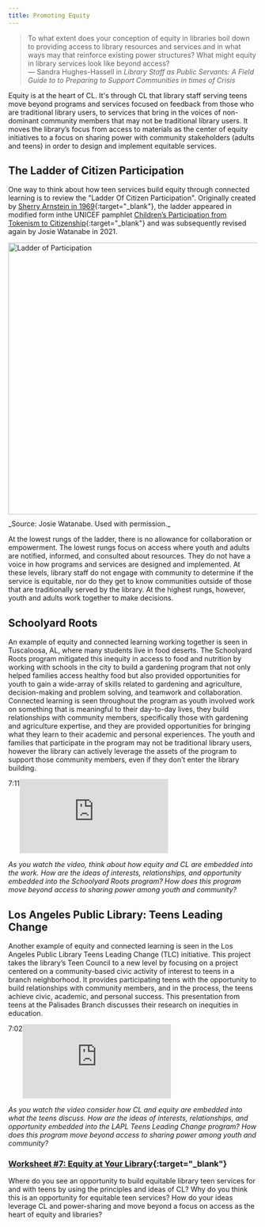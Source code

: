 ```yaml
---
title: Promoting Equity
---
```

 
> To what extent does your conception of equity in libraries boil down to providing access to library resources and services and in what ways may that reinforce existing power structures? What might equity in library services look like beyond access?<br/> — Sandra Hughes-Hassell in _Library Staff as Public Servants: A Field Guide to to Preparing to Support Communities in times of Crisis_

Equity is at the heart of CL. It's through CL that library staff serving teens move beyond programs and services focused on feedback from those who are traditional library users, to services that bring in the voices of non-dominant community members that may not be traditional library users. It moves the library’s focus from access to materials as the center of equity initiatives to a focus on sharing power with community stakeholders (adults and teens) in order to design and implement equitable services. 


## The Ladder of Citizen Participation

One way to think about how teen services build equity through connected learning is to review the "Ladder Of Citizen Participation". Originally created by [Sherry Arnstein in 1969](https://organizingengagement.org/models/ladder-of-citizen-participation/){:target="_blank"}, the ladder appeared in modified form inthe UNICEF pamphlet [Children’s Participation from Tokenism to Citizenship](https://www.unicef-irc.org/publications/100-childrens-participation-from-tokenism-to-citizenship.html){:target="_blank"} and was subsequently revised again by Josie Watanabe in 2021. 

<img src="{{ site.baseurl }}/img/basics/ladder_of_participation.png"  ALT="Ladder of Participation" style="width: 550px;padding-right:10px;padding-bottom:10px;" />
<br/> _Source: Josie Watanabe. Used with permission._

 At the lowest rungs of the ladder, there is no allowance for collaboration or empowerment. The lowest rungs focus on access where youth and adults are notified, informed, and consulted about resources. They do not have a voice in how programs and services are designed and implemented. At these levels, library staff do not engage with community to determine if the service is equitable, nor do they get to know communities outside of those that are traditionally served by the library. At the highest rungs, however, youth and adults work together to make decisions.  


## Schoolyard Roots

An example of equity and connected learning working together is seen in Tuscaloosa, AL, where many students live in food deserts. The Schoolyard Roots program mitigated this inequity in access to food and nutrition by working with schools in the city to build a gardening program that not only helped families access healthy food but also provided opportunities for youth to gain a wide-array of skills related to gardening and agriculture, decision-making and problem solving, and teamwork and collaboration. Connected learning is seen throughout the program as youth involved work on something that is meaningful to their day-to-day lives, they build relationships with community members, specifically those with gardening and agriculture expertise, and they are provided opportunities for bringing what they learn to their academic and personal experiences.  The youth and families that participate in the program may not be traditional library users, however the library can actively leverage the assets of the program to support those community members, even if they don’t enter the library building. 


<iframe src="https://www.youtube.com/embed/qgsNMU4eZNQ" frameborder="0" allow="autoplay; encrypted-media" allowfullscreen></iframe>

<div class="videotime" style="float:left;">7:11</div>


_As you watch the video, think about how equity and CL are embedded into the work. How are the ideas of interests, relationships, and opportunity embedded into the Schoolyard Roots program? How does this program move beyond access to sharing power among youth and community?_

## Los Angeles Public Library: Teens Leading Change

Another example of equity and connected learning is seen in the Los Angeles Public Library Teens Leading Change (TLC) initiative.  This project takes the library’s Teen Council to a new level by focusing on a project centered on a community-based civic activity of interest to teens in a branch neighborhood. It provides participating teens with the opportunity to build relationships with community members, and in the process, the teens achieve civic, academic, and personal success. 
This presentation from teens at the Palisades Branch discusses their research on inequities in education.  


<iframe src="https://www.youtube.com/embed/8OSn8TritII" frameborder="0" allow="autoplay; encrypted-media" allowfullscreen></iframe>

<div class="videotime" style="float:left;">7:02</div>


_As you watch the video consider how CL and equity are embedded into what the teens discuss. How are the ideas of interests, relationships, and opportunity embedded into the LAPL Teens Leading Change program? How does this program move beyond access to sharing power among youth and community?_


<div class="activity callout" markdown="1">

### [Worksheet #7: Equity at Your Library](https://docs.google.com/document/d/1X5MxpToji6SQEN3-6uzvvkfjpQFvUhTbZB1cPTM6FwA/edit#heading=h.9hpybxnqopwu){:target="_blank"}

Where do you see an opportunity to build equitable library teen services for and with teens by using the principles and ideas of CL?  Why do you think this is an opportunity for equitable teen services? How do your ideas leverage CL and power-sharing and move beyond a focus on access as the heart of equity and libraries?

</div>









